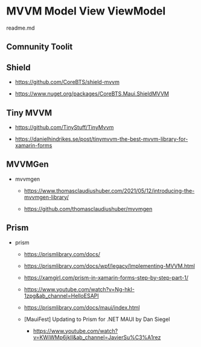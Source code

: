 # MVVM Model View ViewModel

readme.md

## Comnunity Toolit


## Shield

*   https://github.com/CoreBTS/shield-mvvm

*   https://www.nuget.org/packages/CoreBTS.Maui.ShieldMVVM


## Tiny MVVM

*   https://github.com/TinyStuff/TinyMvvm

*   https://danielhindrikes.se/post/tinymvvm-the-best-mvvm-library-for-xamarin-forms

## MVVMGen

*   mvvmgen

    *   https://www.thomasclaudiushuber.com/2021/05/12/introducing-the-mvvmgen-library/

    *   https://github.com/thomasclaudiushuber/mvvmgen

## Prism 

*   prism 

    *   https://prismlibrary.com/docs/

    *   https://prismlibrary.com/docs/wpf/legacy/Implementing-MVVM.html

    *   https://xamgirl.com/prism-in-xamarin-forms-step-by-step-part-1/

    *   https://www.youtube.com/watch?v=Ng-hkI-1zpg&ab_channel=HelloESAPI

    *   https://prismlibrary.com/docs/maui/index.html

    *   [MauiFest] Updating to Prism for .NET MAUI by Dan Siegel

        *   https://www.youtube.com/watch?v=KWiWMp6jklI&ab_channel=JavierSu%C3%A1rez
